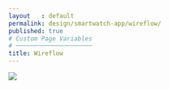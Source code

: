 ```yaml
---
layout   : default
permalink: design/smartwatch-app/wireflow/
published: true
# Custom Page Variables
# ─────────────────────
title: Wireflow
---
```


<div class="row">
    <div class="col-12"> 
        <img class="wireflow_watch" src="{{ site.baseurl }}/assets/img/wireflow_watch.jpg">
    </div>
</div>
